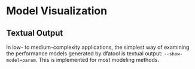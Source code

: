 # Model Visualization

## Textual Output

In low- to medium-complexity applications, the simplest way of examining the
performance models generated by dfatool is textual output: `--show-model=param`.
This is implemented for most modeling methods.

